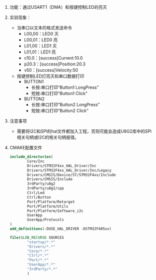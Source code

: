 1. 功能：通过USART1（DMA）和按键控制LED的亮灭

2. 实验现象：

   - 当串口以文本的格式发送命令
     - L00,00：LED0 灭
     - L00,01：LED0 亮
     - L01,00：LED1 灭
     - L01,01：LED1 亮
     - c10.0：[success]Current:10.0
     - p20.3：[success]Position:20.3
     - v50：[success]Velocity:50
   - 按键控制LED灯亮灭和串口数据打印
     - BUTTON1
       - 长按:串口打印“Button1 LongPress”
       - 短按:串口打印“Button1 Click”
     - BUTTON2
       - 长按:串口打印“Button2 LongPress”
       - 短按:串口打印“Button2 Click”
   
2. 注意事项

   - 需要将I2C和SPI的hal文件都加入工程，否则可能会造成U8G2库中的SPI相关句柄或I2C的相关句柄报错。
   
3. CMAKE配置文件

   ```cmake
   include_directories(
           Core/Inc
           Drivers/STM32F4xx_HAL_Driver/Inc
           Drivers/STM32F4xx_HAL_Driver/Inc/Legacy
           Drivers/CMSIS/Device/ST/STM32F4xx/Include
           Drivers/CMSIS/Include
           3rdParty/u8g2
           3rdParty/u8g2/cpp
           Ctrl/Led
           Ctrl/Button
           Port/Platform/Retarget
           Port/Platform/Utils
           Port/Platform/Software_i2c
           UserApp
           UserApp/Protocols
   )
   add_definitions(-DUSE_HAL_DRIVER -DSTM32F405xx)
   
   file(GLOB_RECURSE SOURCES
           "startup/*.*"
           "Drivers/*.*"
           "Core/*.*"
           "Ctrl/*.*"
           "Port/*.*"
           "UserApp/*.*"
           "3rdParty/*.*"
           )
   ```
